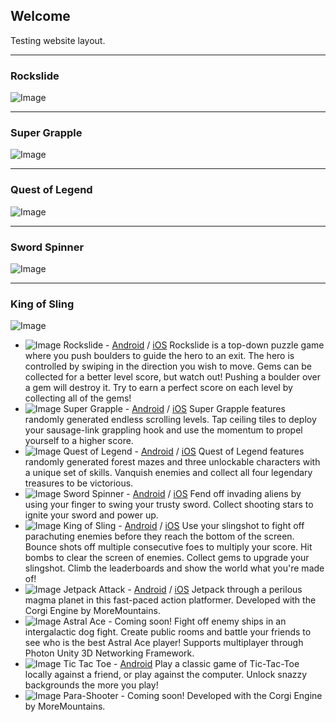## Welcome

Testing website layout.

-------------
### Rockslide
![Image](assets/images/rockslideicon.png)

-------------
### Super Grapple
![Image](assets/images/supergrappleicon.png)

-------------
### Quest of Legend
![Image](assets/images/questoflegendicon.png)

-------------
### Sword Spinner
![Image](assets/images/swordspinnericon.png)

-------------
### King of Sling
![Image](assets/images/kingofslingicon.png)

- ![Image](assets/images/rockslideicon.png) Rockslide - [Android](http://www.rockslidegame.com) / [iOS](http://www.rockslideios.com) Rockslide is a top-down puzzle game where you push boulders to guide the hero to an exit. The hero is controlled by swiping in the direction you wish to move. Gems can be collected for a better level score, but watch out! Pushing a boulder over a gem will destroy it. Try to earn a perfect score on each level by collecting all of the gems!
- ![Image](assets/images/supergrappleicon.png) Super Grapple - [Android](http://www.supergrapple.com) / [iOS](http://www.supergrappleios.com) Super Grapple features randomly generated endless scrolling levels. Tap ceiling tiles to deploy your sausage-link grappling hook and use the momentum to propel yourself to a higher score.
- ![Image](assets/images/questoflegendicon.png) Quest of Legend - [Android](http://questoflegendgame.com/) / [iOS](http://questoflegendios.com/) Quest of Legend features randomly generated forest mazes and three unlockable characters with a unique set of skills. Vanquish enemies and collect all four legendary treasures to be victorious.
- ![Image](assets/images/swordspinnericon.png) Sword Spinner - [Android](http://swordspinner.com/) / [iOS](http://swordspinnerios.com/) Fend off invading aliens by using your finger to swing your trusty sword. Collect shooting stars to ignite your sword and power up.
- ![Image](assets/images/kingofslingicon.png) King of Sling - [Android](http://kingofslinggame.com/) / [iOS](http://kingofslingios.com/) Use your slingshot to fight off parachuting enemies before they reach the bottom of the screen. Bounce shots off multiple consecutive foes to multiply your score. Hit bombs to clear the screen of enemies. Collect gems to upgrade your slingshot. Climb the leaderboards and show the world what you're made of!
- ![Image](assets/images/jetpackattackicon.png) Jetpack Attack - [Android](http://jetpackattackgame.com/) / [iOS](http://jetpackattackios.com/) Jetpack through a perilous magma planet in this fast-paced action platformer. Developed with the Corgi Engine by MoreMountains.
- ![Image](assets/images/astralaceicon.png) Astral Ace - Coming soon! Fight off enemy ships in an intergalactic dog fight. Create public rooms and battle your friends to see who is the best Astral Ace player! Supports multiplayer through Photon Unity 3D Networking Framework.
- ![Image](assets/images/tictactoeicon.png) Tic Tac Toe - [Android](https://tictactoedownload.com/) Play a classic game of Tic-Tac-Toe locally against a friend, or play against the computer. Unlock snazzy backgrounds the more you play!
- ![Image](assets/images/parashootericon.png) Para-Shooter - Coming soon! Developed with the Corgi Engine by MoreMountains.